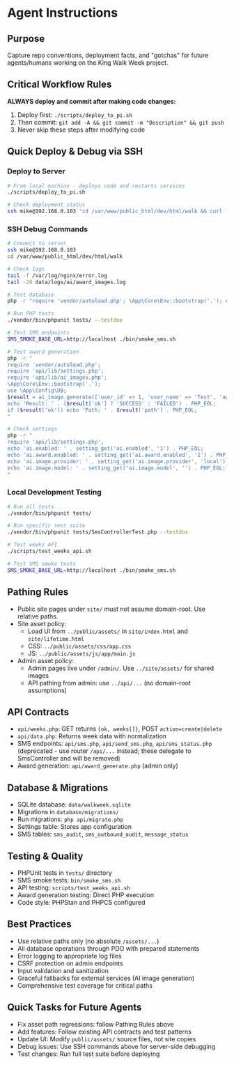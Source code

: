 # Agent Instructions

## Purpose
Capture repo conventions, deployment facts, and "gotchas" for future agents/humans working on the King Walk Week project.

## Critical Workflow Rules
**ALWAYS deploy and commit after making code changes:**
1. Deploy first: `./scripts/deploy_to_pi.sh`
2. Then commit: `git add -A && git commit -m "Description" && git push`
3. Never skip these steps after modifying code

## Quick Deploy & Debug via SSH

### Deploy to Server
```bash
# From local machine - deploys code and restarts services
./scripts/deploy_to_pi.sh

# Check deployment status
ssh mike@192.168.0.103 "cd /var/www/public_html/dev/html/walk && curl -s api/weeks.php | jq ."
```

### SSH Debug Commands
```bash
# Connect to server
ssh mike@192.168.0.103
cd /var/www/public_html/dev/html/walk

# Check logs
tail -f /var/log/nginx/error.log
tail -20 data/logs/ai/award_images.log

# Test database
php -r "require 'vendor/autoload.php'; \App\Core\Env::bootstrap('.'); echo \App\Config\DB::pdo()->query('SELECT 1')->fetchColumn() ? 'DB OK' : 'DB FAIL';"

# Run PHP tests
./vendor/bin/phpunit tests/ --testdox

# Test SMS endpoints
SMS_SMOKE_BASE_URL=http://localhost ./bin/smoke_sms.sh

# Test award generation
php -r "
require 'vendor/autoload.php';
require 'api/lib/settings.php';
require 'api/lib/ai_images.php';
\App\Core\Env::bootstrap('.');
use \App\Config\DB;
$result = ai_image_generate(['user_id' => 1, 'user_name' => 'Test', 'award_kind' => 'weekly_steps', 'milestone_value' => 10000]);
echo 'Result: ' . ($result['ok'] ? 'SUCCESS' : 'FAILED') . PHP_EOL;
if ($result['ok']) echo 'Path: ' . $result['path'] . PHP_EOL;
"

# Check settings
php -r "
require 'api/lib/settings.php';
echo 'ai.enabled: ' . setting_get('ai.enabled', '1') . PHP_EOL;
echo 'ai.award.enabled: ' . setting_get('ai.award.enabled', '1') . PHP_EOL;
echo 'ai.image.provider: ' . setting_get('ai.image.provider', 'local') . PHP_EOL;
echo 'ai.image.model: ' . setting_get('ai.image.model', '') . PHP_EOL;
"
```

### Local Development Testing
```bash
# Run all tests
./vendor/bin/phpunit tests/

# Run specific test suite
./vendor/bin/phpunit tests/SmsControllerTest.php --testdox

# Test weeks API
./scripts/test_weeks_api.sh

# Test SMS smoke tests
SMS_SMOKE_BASE_URL=http://localhost ./bin/smoke_sms.sh
```

## Pathing Rules
- Public site pages under `site/` must not assume domain-root. Use relative paths.
- Site asset policy:
  - Load UI from `../public/assets/` in `site/index.html` and `site/lifetime.html`
  - CSS: `../public/assets/css/app.css`
  - JS: `../public/assets/js/app/main.js`
- Admin asset policy:
  - Admin pages live under `/admin/`. Use `../site/assets/` for shared images
  - API pathing from admin: use `../api/...` (no domain-root assumptions)

## API Contracts
- `api/weeks.php`: GET returns `{ok, weeks[]}`, POST `action=create|delete`
- `api/data.php`: Returns week data with normalization
- SMS endpoints: `api/sms.php`, `api/send_sms.php`, `api/sms_status.php` (deprecated - use router `/api/...` instead; these delegate to SmsController and will be removed)
- Award generation: `api/award_generate.php` (admin only)

## Database & Migrations
- SQLite database: `data/walkweek.sqlite`
- Migrations in `database/migrations/`
- Run migrations: `php api/migrate.php`
- Settings table: Stores app configuration
- SMS tables: `sms_audit`, `sms_outbound_audit`, `message_status`

## Testing & Quality
- PHPUnit tests in `tests/` directory
- SMS smoke tests: `bin/smoke_sms.sh`
- API testing: `scripts/test_weeks_api.sh`
- Award generation testing: Direct PHP execution
- Code style: PHPStan and PHPCS configured

## Best Practices
- Use relative paths only (no absolute `/assets/...`)
- All database operations through PDO with prepared statements
- Error logging to appropriate log files
- CSRF protection on admin endpoints
- Input validation and sanitization
- Graceful fallbacks for external services (AI image generation)
- Comprehensive test coverage for critical paths

## Quick Tasks for Future Agents
- Fix asset path regressions: follow Pathing Rules above
- Add features: Follow existing API contracts and test patterns
- Update UI: Modify `public/assets/` source files, not site copies
- Debug issues: Use SSH commands above for server-side debugging
- Test changes: Run full test suite before deploying
